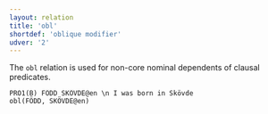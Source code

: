 ```yaml
---
layout: relation
title: 'obl'
shortdef: 'oblique modifier'
udver: '2'
---
```


The `obl` relation is used for non-core nominal dependents of clausal predicates. 

~~~ sdparse
PRO1(B) FÖDD SKÖVDE@en \n I was born in Skövde
obl(FÖDD, SKÖVDE@en)
~~~